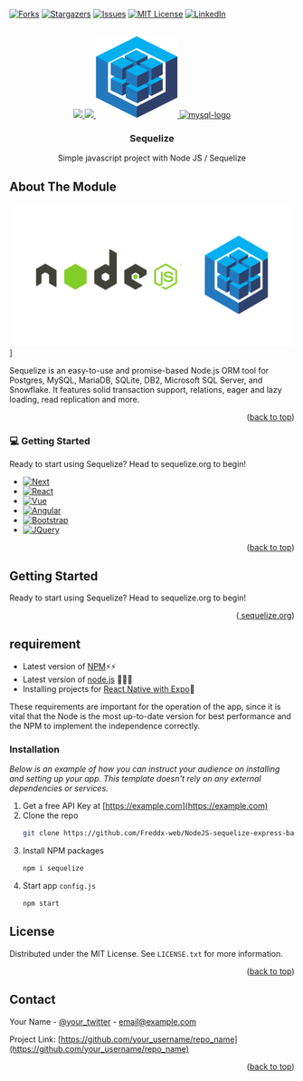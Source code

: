 <div id="top"></div>

<!--[![Contributors][contributors-shield]][contributors-url]-->
[![Forks][forks-shield]][forks-url]
[![Stargazers][stars-shield]][stars-url]
[![Issues][issues-shield]][issues-url]
[![MIT License][license-shield]][license-url]
[![LinkedIn][linkedin-shield]][linkedin-url]

<!-- PROJECT LOGO -->
<br />
<div align="center">
  <a href="https://github.com/othneildrew/Best-README-Template">
    <img src="https://img.icons8.com/fluency/144/000000/node-js.png"/>
  </a>
  <a href="https://github.com/othneildrew/Best-README-Template">
    <img src="https://img.icons8.com/fluency/144/000000/javascript.png"/>
  </a>
  <a href="#">
    <img width="144" height="144" src="assets/58482ee4cef1014c0b5e4a75.png" alt="express-js"/>
  </a>
  
  <a href="#">
    <img width="144" height="144" src="https://img.icons8.com/color/144/mysql-logo.png" alt="mysql-logo"/>
  </a>
  



  <h3 align="center">Sequelize</h3>

  <p align="center">
    Simple javascript project with Node JS / Sequelize 
    <br />
    <!--
    <a href="https://github.com/othneildrew/Best-README-Template"><strong>Explore the docs »</strong></a>
    <br />
    <br />
    <a href="https://github.com/othneildrew/Best-README-Template">View Demo</a>
    ·
    <a href="https://github.com/othneildrew/Best-README-Template/issues">Report Bug</a>
    ·
    <a href="https://github.com/othneildrew/Best-README-Template/issues">Request Feature</a>
  </p>-->
</div>



<!-- TABLE OF CONTENTS -->
<!--
<details>
  <summary>Table of Contents</summary>
  <ol>
    <li>
      <a href="#about-the-project">About The Project</a>
      <ul>
        <li><a href="#built-with">Built With</a></li>
      </ul>
    </li>
    <li>
      <a href="#getting-started">Getting Started</a>
      <ul>
        <li><a href="#prerequisites">Prerequisites</a></li>
        <li><a href="#installation">Installation</a></li>
      </ul>
    </li>
    <li><a href="#usage">Usage</a></li>
    <li><a href="#roadmap">Roadmap</a></li>
    <li><a href="#contributing">Contributing</a></li>
    <li><a href="#license">License</a></li>
    <li><a href="#contact">Contact</a></li>
    <li><a href="#acknowledgments">Acknowledgments</a></li>
  </ol>
</details>
-->


<!-- ABOUT THE PROJECT -->
## About The Module

[![Product Name Screen Shot][product-screenshot]]([https://example.com](https://www.npmjs.com/package/sequelize))]

Sequelize is an easy-to-use and promise-based Node.js ORM tool for Postgres, MySQL, MariaDB, SQLite, DB2, Microsoft SQL Server, and Snowflake. It features solid transaction support, relations, eager and lazy loading, read replication and more.


<p align="right">(<a href="#top">back to top</a>)</p>



### 💻 Getting Started

Ready to start using Sequelize? Head to sequelize.org to begin!

* [![Next][Next.js]][Next-url]
* [![React][React.js]][React-url]
* [![Vue][Vue.js]][Vue-url] 
* [![Angular][Angular.io]][Angular-url] 
* [![Bootstrap][Bootstrap.com]][Bootstrap-url] 
* [![JQuery][JQuery.com]][JQuery-url] 

<p align="right">(<a href="#top">back to top</a>)</p>



<!-- GETTING STARTED -->
## Getting Started

Ready to start using Sequelize? Head to sequelize.org to begin!

<p align="right">(<a href="[#top](https://sequelize.org/docs/v6/getting-started/)"> sequelize.org</a>)</p>

## requirement

* Latest version of [NPM](https://www.npmjs.com/package/download)⚡⚡
* Latest version of [node.js](https://nodejs.org/es) 🍃🍃🍃
* Installing projects for [React Native with Expo](https://expo.dev/client)🔼

These requirements are important for the operation of the app, since it is vital that the Node is the most up-to-date version for best performance and the NPM to implement the independence correctly.

### Installation

_Below is an example of how you can instruct your audience on installing and setting up your app. This template doesn't rely on any external dependencies or services._

1. Get a free API Key at [https://example.com](https://example.com)
2. Clone the repo
   ```sh
   git clone https://github.com/Freddx-web/NodeJS-sequelize-express-backend.git
   ```
3. Install NPM packages
   ```sh
   npm i sequelize
   ```
4. Start app `config.js`
   ```js
   npm start 
   ```
   
<!-- LICENSE -->
## License

Distributed under the MIT License. See `LICENSE.txt` for more information.

<p align="right">(<a href="#top">back to top</a>)</p>



<!-- CONTACT -->
## Contact

Your Name - [@your_twitter](https://twitter.com/your_username) - email@example.com

Project Link: [https://github.com/your_username/repo_name](https://github.com/your_username/repo_name)

<p align="right">(<a href="#top">back to top</a>)</p>


<!-- MARKDOWN LINKS & IMAGES -->
<!-- https://www.markdownguide.org/basic-syntax/#reference-style-links -->
[contributors-shield]: https://img.shields.io/github/contributors/othneildrew/Best-README-Template.svg?style=for-the-badge
[contributors-url]: https://github.com/othneildrew/Best-README-Template/graphs/contributors
[forks-shield]: https://img.shields.io/github/forks/othneildrew/Best-README-Template.svg?style=for-the-badge
[forks-url]: https://github.com/othneildrew/Best-README-Template/network/members
[stars-shield]: https://img.shields.io/github/stars/othneildrew/Best-README-Template.svg?style=for-the-badge
[stars-url]: https://github.com/othneildrew/Best-README-Template/stargazers
[issues-shield]: https://img.shields.io/github/issues/othneildrew/Best-README-Template.svg?style=for-the-badge
[issues-url]: https://github.com/othneildrew/Best-README-Template/issues
[license-shield]: https://img.shields.io/github/license/othneildrew/Best-README-Template.svg?style=for-the-badge
[license-url]: https://github.com/othneildrew/Best-README-Template/blob/master/LICENSE.txt
[linkedin-shield]: https://img.shields.io/badge/-LinkedIn-black.svg?style=for-the-badge&logo=linkedin&colorB=555
[linkedin-url]: https://www.linkedin.com/in/freddr-ruiz-90932b202/
[product-screenshot]: assets/465g544565474576.png
[Next.js]: https://img.shields.io/badge/next.js-000000?style=for-the-badge&logo=nextdotjs&logoColor=white
[Next-url]: https://nextjs.org/
[React.js]: https://img.shields.io/badge/React-20232A?style=for-the-badge&logo=react&logoColor=61DAFB
[React-url]: https://reactjs.org/
[Vue.js]: https://img.shields.io/badge/Vue.js-35495E?style=for-the-badge&logo=vuedotjs&logoColor=4FC08D
[Vue-url]: https://vuejs.org/
[Angular.io]: https://img.shields.io/badge/Angular-DD0031?style=for-the-badge&logo=angular&logoColor=white
[Angular-url]: https://angular.io/
[Svelte.dev]: https://img.shields.io/badge/Svelte-4A4A55?style=for-the-badge&logo=svelte&logoColor=FF3E00
[Svelte-url]: https://svelte.dev/
[Laravel.com]: https://img.shields.io/badge/Laravel-FF2D20?style=for-the-badge&logo=laravel&logoColor=white
[Laravel-url]: https://laravel.com
[Bootstrap.com]: https://img.shields.io/badge/Bootstrap-563D7C?style=for-the-badge&logo=bootstrap&logoColor=white
[Bootstrap-url]: https://getbootstrap.com
[JQuery.com]: https://img.shields.io/badge/jQuery-0769AD?style=for-the-badge&logo=jquery&logoColor=white
[JQuery-url]: https://jquery.com 
